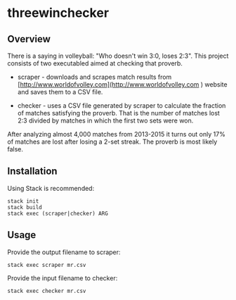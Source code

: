 # threewinchecker

Overview
--------

There is a saying in volleyball: "Who doesn't win 3:0, loses 2:3". This project
consists of two executabled aimed at checking that proverb. 

* scraper - downloads and scrapes match results from
  [http://www.worldofvolley.com](http://www.worldofvolley.com )
  website and saves them to a CSV file.

* checker - uses a CSV file generated by scraper to calculate the fraction of
  matches satisfying the proverb. That is the number of matches lost 2:3 divided
  by matches in which the first two sets were won.

After analyzing almost 4,000 matches from 2013-2015 it turns out only 17% of
matches are lost after losing a 2-set streak. The proverb is most likely false.

Installation
------------

Using Stack is recommended:

    stack init
    stack build
    stack exec (scraper|checker) ARG

Usage
-----
 
Provide the output filename to scraper:

    stack exec scraper mr.csv

Provide the input filename to checker:

    stack exec checker mr.csv
